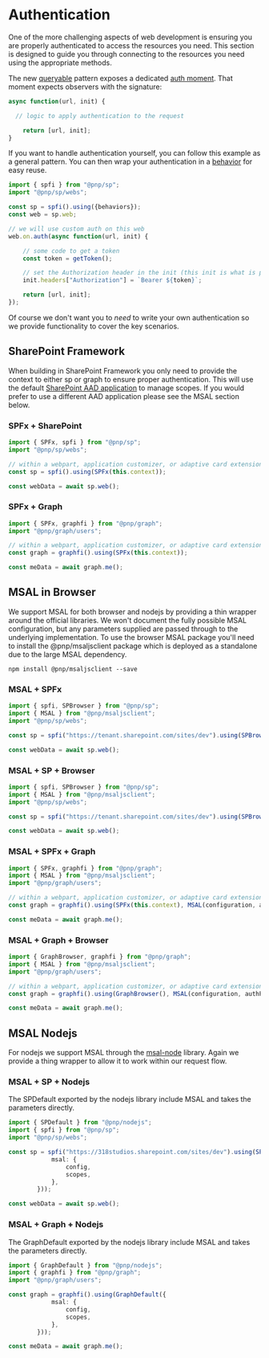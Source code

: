 # Authentication

One of the more challenging aspects of web development is ensuring you are properly authenticated to access the resources you need. This section is designed to guide you through connecting to the resources you need using the appropriate methods.

The new [queryable](../queryable/queryable.md) pattern exposes a dedicated [auth moment](../queryable/queryable.md#auth). That moment expects observers with the signature:

```TypeScript
async function(url, init) {

  // logic to apply authentication to the request

    return [url, init];
}
```

If you want to handle authentication yourself, you can follow this example as a general pattern. You can then wrap your authentication in a [behavior](../core/behaviors.md) for easy reuse.

```TypeScript
import { spfi } from "@pnp/sp";
import "@pnp/sp/webs";

const sp = spfi().using({behaviors});
const web = sp.web;

// we will use custom auth on this web
web.on.auth(async function(url, init) {

    // some code to get a token
    const token = getToken();

    // set the Authorization header in the init (this init is what is passed directly to the fetch call)
    init.headers["Authorization"] = `Bearer ${token}`;

    return [url, init];
});
```

Of course we don't want you to _need_ to write your own authentication so we provide functionality to cover the key scenarios.

## SharePoint Framework

When building in SharePoint Framework you only need to provide the context to either sp or graph to ensure proper authentication. This will use the default [SharePoint AAD application](https://docs.microsoft.com/en-us/sharepoint/dev/spfx/use-aadhttpclient) to manage scopes. If you would prefer to use a different AAD application please see the MSAL section below.

### SPFx + SharePoint

```TypeScript
import { SPFx, spfi } from "@pnp/sp";
import "@pnp/sp/webs";

// within a webpart, application customizer, or adaptive card extension where the context object is available
const sp = spfi().using(SPFx(this.context));

const webData = await sp.web();
```

### SPFx + Graph

```TypeScript
import { SPFx, graphfi } from "@pnp/graph";
import "@pnp/graph/users";

// within a webpart, application customizer, or adaptive card extension where the context object is available
const graph = graphfi().using(SPFx(this.context));

const meData = await graph.me();
```

## MSAL in Browser

We support MSAL for both browser and nodejs by providing a thin wrapper around the official libraries. We won't document the fully possible MSAL configuration, but any parameters supplied are passed through to the underlying implementation. To use the browser MSAL package you'll need to install the @pnp/msaljsclient package which is deployed as a standalone due to the large MSAL dependency.

`npm install @pnp/msaljsclient --save`

### MSAL + SPFx

```TypeScript
import { spfi, SPBrowser } from "@pnp/sp";
import { MSAL } from "@pnp/msaljsclient";
import "@pnp/sp/webs";

const sp = spfi("https://tenant.sharepoint.com/sites/dev").using(SPBrowser(), MSAL(configuration, authParams));

const webData = await sp.web();
```

### MSAL + SP + Browser

```TypeScript
import { spfi, SPBrowser } from "@pnp/sp";
import { MSAL } from "@pnp/msaljsclient";
import "@pnp/sp/webs";

const sp = spfi("https://tenant.sharepoint.com/sites/dev").using(SPBrowser(), MSAL(configuration, authParams));

const webData = await sp.web();
```

### MSAL + SPFx + Graph

```TypeScript
import { SPFx, graphfi } from "@pnp/graph";
import { MSAL } from "@pnp/msaljsclient";
import "@pnp/graph/users";

// within a webpart, application customizer, or adaptive card extension where the context object is available
const graph = graphfi().using(SPFx(this.context), MSAL(configuration, authParams));

const meData = await graph.me();
```

### MSAL + Graph + Browser

```TypeScript
import { GraphBrowser, graphfi } from "@pnp/graph";
import { MSAL } from "@pnp/msaljsclient";
import "@pnp/graph/users";

// within a webpart, application customizer, or adaptive card extension where the context object is available
const graph = graphfi().using(GraphBrowser(), MSAL(configuration, authParams));

const meData = await graph.me();
```

## MSAL Nodejs

For nodejs we support MSAL through the [msal-node](https://github.com/AzureAD/microsoft-authentication-library-for-js/blob/dev/lib/msal-node/README.md) library. Again we provide a thing wrapper to allow it to work within our request flow.

### MSAL + SP + Nodejs

The SPDefault exported by the nodejs library include MSAL and takes the parameters directly.

```TypeScript
import { SPDefault } from "@pnp/nodejs";
import { spfi } from "@pnp/sp";
import "@pnp/sp/webs";

const sp = spfi("https://318studios.sharepoint.com/sites/dev").using(SPDefault({
            msal: {
                config,
                scopes,
            },
        }));

const webData = await sp.web();
```

### MSAL + Graph + Nodejs

The GraphDefault exported by the nodejs library include MSAL and takes the parameters directly.

```TypeScript
import { GraphDefault } from "@pnp/nodejs";
import { graphfi } from "@pnp/graph";
import "@pnp/graph/users";

const graph = graphfi().using(GraphDefault({
            msal: {
                config,
                scopes,
            },
        }));

const meData = await graph.me();
```
